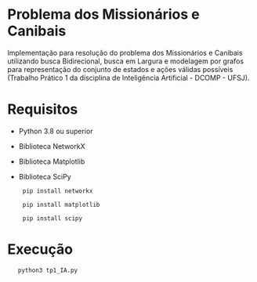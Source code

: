 # Problema dos Missionários e Canibais
Implementação para resolução do problema dos Missionários e Canibais utilizando busca Bidirecional, busca em Largura e modelagem por grafos para representação do conjunto de estados e ações válidas possíveis (Trabalho Prático 1 da disciplina de Inteligência Artificial - DCOMP - UFSJ).

# Requisitos
 
- Python 3.8 ou superior
 
- Biblioteca NetworkX

- Biblioteca Matplotlib

- Biblioteca SciPy
 
       pip install networkx
       
       pip install matplotlib
       
       pip install scipy

# Execução

       python3 tp1_IA.py
